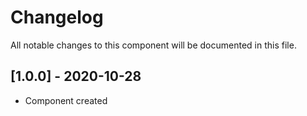 # Changelog
All notable changes to this component will be documented in this file.

## [1.0.0] - 2020-10-28
- Component created
